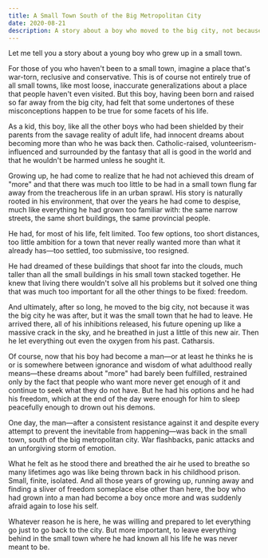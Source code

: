 ```yaml
---
title: A Small Town South of the Big Metropolitan City
date: 2020-08-21
description: A story about a boy who moved to the big city, not because it was the big city he was after, but it was the small town that he had to leave.
---
```


Let me tell you a story about a young boy who grew up in a small town.

For those of you who haven't been to a small town, imagine a place that's war-torn, reclusive and conservative. This is of course not entirely true of all small towns, like most loose, inaccurate generalizations about a place that people haven't even visited. But this boy, having been born and raised so far away from the big city, had felt that some undertones of these misconceptions happen to be true for some facets of his life.

<!--excerpt-->

As a kid, this boy, like all the other boys who had been shielded by their parents from the savage reality of adult life, had innocent dreams about becoming more than who he was back then. Catholic-raised, volunteerism-influenced and surrounded by the fantasy that all is good in the world and that he wouldn't be harmed unless he sought it.

Growing up, he had come to realize that he had not achieved this dream of "more" and that there was much too little to be had in a small town flung far away from the treacherous life in an urban sprawl. His story is naturally rooted in his environment, that over the years he had come to despise, much like everything he had grown too familiar with: the same narrow streets, the same short buildings, the same provincial people.

He had, for most of his life, felt limited. Too few options, too short distances, too little ambition for a town that never really wanted more than what it already has—too settled, too submissive, too resigned.

He had dreamed of these buildings that shoot far into the clouds, much taller than all the small buildings in his small town stacked together. He knew that living there wouldn't solve all his problems but it solved one thing that was much too important for all the other things to be fixed: freedom.

And ultimately, after so long, he moved to the big city, not because it was the big city he was after, but it was the small town that he had to leave. He arrived there, all of his inhibitions released, his future opening up like a massive crack in the sky, and he breathed in just a little of this new air. Then he let everything out even the oxygen from his past. Catharsis.

Of course, now that his boy had become a man—or at least he thinks he is or is somewhere between ignorance and wisdom of what adulthood really means—these dreams about "more" had barely been fulfilled, restrained only by the fact that people who want more never get enough of it and continue to seek what they do not have. But he had his options and he had his freedom, which at the end of the day were enough for him to sleep peacefully enough to drown out his demons.

One day, the man—after a consistent resistance against it and despite every attempt to prevent the inevitable from happening—was back in the small town, south of the big metropolitan city. War flashbacks, panic attacks and an unforgiving storm of emotion.

What he felt as he stood there and breathed the air he used to breathe so many lifetimes ago was like being thrown back in his childhood prison. Small, finite, isolated. And all those years of growing up, running away and finding a sliver of freedom someplace else other than here, the boy who had grown into a man had become a boy once more and was suddenly afraid again to lose his self.

Whatever reason he is here, he was willing and prepared to let everything go just to go back to the city. But more important, to leave everything behind in the small town where he had known all his life he was never meant to be.
